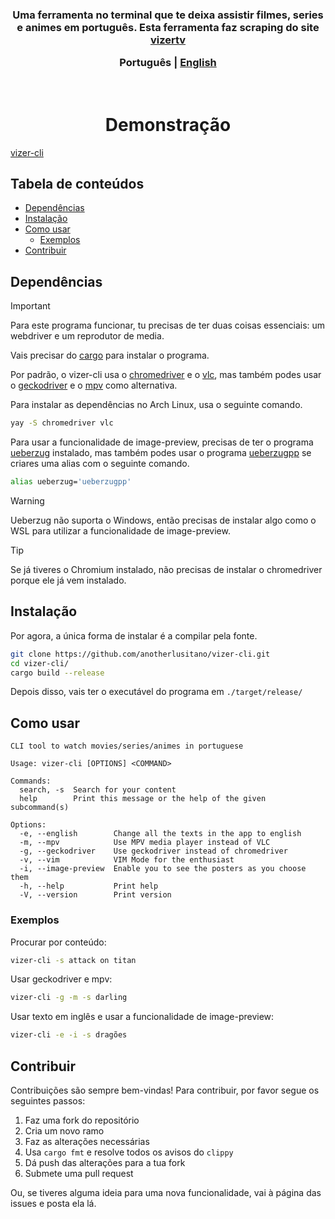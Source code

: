 <h3 align="center">
Uma ferramenta no terminal que te deixa assistir filmes, series e animes em português. Esta ferramenta faz scraping do site <a href="https://vizertv.in">vizertv</a>
    <p>
        <b>Português</b> |
        <a href="https://github.com/anotherlusitano/vizer-cli/blob/main/README.md">English</a>
    </p>
</h3>
<br>

<h1 align="center">
 Demonstração
</h1>

[vizer-cli](https://github.com/user-attachments/assets/6ef85494-1937-4ee3-bc40-a3e656c6ec38)

## Tabela de conteúdos

- [Dependências](#dependências)
- [Instalação](#instalação)
- [Como usar](#como-usar)
  - [Exemplos](#exemplos)
- [Contribuir](#contribuir)

## Dependências

> [!IMPORTANT]
> Para este programa funcionar, tu precisas de ter duas coisas essenciais: um webdriver e um reprodutor de media.
>
> Vais precisar do [cargo](https://doc.rust-lang.org/cargo/getting-started/installation.html) para instalar o programa.

Por padrão, o vizer-cli usa o [chromedriver](https://developer.chrome.com/docs/chromedriver) e o [vlc](https://www.videolan.org/vlc/), mas também podes usar o [geckodriver](https://github.com/mozilla/geckodriver/releases) e o [mpv](https://mpv.io/) como alternativa.

Para instalar as dependências no Arch Linux, usa o seguinte comando.

```sh
yay -S chromedriver vlc
```

Para usar a funcionalidade de image-preview, precisas de ter o programa [ueberzug](https://github.com/ueber-devel/ueberzug) instalado, mas também podes usar o programa [ueberzugpp](https://github.com/jstkdng/ueberzugpp) se criares uma alias com o seguinte comando.

```sh
alias ueberzug='ueberzugpp'
```

> [!WARNING]
> Ueberzug não suporta o Windows, então precisas de instalar algo como o WSL para utilizar a funcionalidade de image-preview.

> [!TIP]
> Se já tiveres o Chromium instalado, não precisas de instalar o chromedriver porque ele já vem instalado.

## Instalação

Por agora, a única forma de instalar é a compilar pela fonte.

```sh
git clone https://github.com/anotherlusitano/vizer-cli.git
cd vizer-cli/
cargo build --release
```

Depois disso, vais ter o executável do programa em `./target/release/`

## Como usar

```
CLI tool to watch movies/series/animes in portuguese

Usage: vizer-cli [OPTIONS] <COMMAND>

Commands:
  search, -s  Search for your content
  help        Print this message or the help of the given subcommand(s)

Options:
  -e, --english        Change all the texts in the app to english
  -m, --mpv            Use MPV media player instead of VLC
  -g, --geckodriver    Use geckodriver instead of chromedriver
  -v, --vim            VIM Mode for the enthusiast
  -i, --image-preview  Enable you to see the posters as you choose them
  -h, --help           Print help
  -V, --version        Print version
```

### Exemplos

Procurar por conteúdo:

```sh
vizer-cli -s attack on titan
```

Usar geckodriver e mpv:

```sh
vizer-cli -g -m -s darling
```

Usar texto em inglês e usar a funcionalidade de image-preview:

```sh
vizer-cli -e -i -s dragões
```

## Contribuir

Contribuições são sempre bem-vindas! Para contribuir, por favor segue os seguintes passos:

1. Faz uma fork do repositório
2. Cria um novo ramo
3. Faz as alterações necessárias
4. Usa `cargo fmt` e resolve todos os avisos do `clippy`
5. Dá push das alterações para a tua fork
6. Submete uma pull request

Ou, se tiveres alguma ideia para uma nova funcionalidade, vai à página das issues e posta ela lá.
